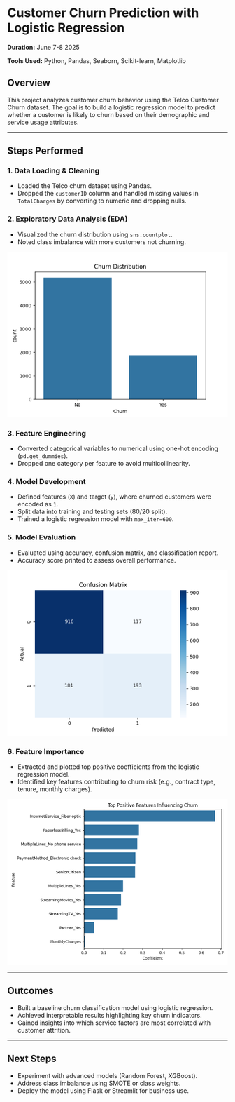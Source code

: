 # Customer Churn Prediction with Logistic Regression

**Duration:** June 7-8 2025
  
**Tools Used:** Python, Pandas, Seaborn, Scikit-learn, Matplotlib  

## Overview

This project analyzes customer churn behavior using the Telco Customer Churn dataset. The goal is to build a logistic regression model to predict whether a customer is likely to churn based on their demographic and service usage attributes.

---

## Steps Performed

### 1. Data Loading & Cleaning
- Loaded the Telco churn dataset using Pandas.
- Dropped the `customerID` column and handled missing values in `TotalCharges` by converting to numeric and dropping nulls.

### 2. Exploratory Data Analysis (EDA)
- Visualized the churn distribution using `sns.countplot`.
- Noted class imbalance with more customers not churning.

![Churn Distribution](churn_distribution.png)

### 3. Feature Engineering
- Converted categorical variables to numerical using one-hot encoding (`pd.get_dummies`).
- Dropped one category per feature to avoid multicollinearity.

### 4. Model Development
- Defined features (`X`) and target (`y`), where churned customers were encoded as `1`.
- Split data into training and testing sets (80/20 split).
- Trained a logistic regression model with `max_iter=600`.

### 5. Model Evaluation
- Evaluated using accuracy, confusion matrix, and classification report.
- Accuracy score printed to assess overall performance.

![Confusion Matrix](confusion_matrix.png)

### 6. Feature Importance
- Extracted and plotted top positive coefficients from the logistic regression model.
- Identified key features contributing to churn risk (e.g., contract type, tenure, monthly charges).

![Top Positive Features Influencing Churn](top_positive_features_influencing_hurn.png)

---

## Outcomes

- Built a baseline churn classification model using logistic regression.
- Achieved interpretable results highlighting key churn indicators.
- Gained insights into which service factors are most correlated with customer attrition.

---

## Next Steps

- Experiment with advanced models (Random Forest, XGBoost).
- Address class imbalance using SMOTE or class weights.
- Deploy the model using Flask or Streamlit for business use.